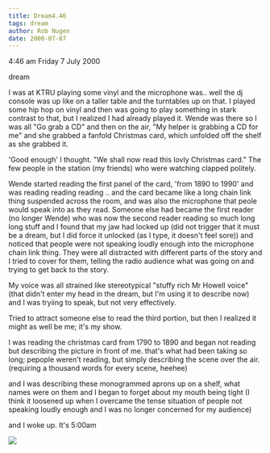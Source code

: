 ```yaml
---
title: Dream4.46
tags: dream
author: Rob Nugen
date: 2000-07-07
---
```


<p class=date>4:46 am Friday 7 July 2000</p>

<p class=note>dream</p>

<p class=dream>I was at KTRU playing some vinyl and the microphone was..  well the dj console was up like on a taller table and the turntables up on that.  I played some hip hop on vinyl and then was going to play something in stark contrast to that, but I realized I had already played it.   Wende was there so I was all "Go grab a CD" and then on the air, "My helper is grabbing a CD for me" and she grabbed a fanfold Christmas card, which unfolded off the shelf as she grabbed it.  


<p class=dream>'Good enough' I thought.  "We shall now read this lovly Christmas card."  The few people in the station (my friends) who were watching clapped politely.

<p class=dream>Wende started reading the first panel of the card, 'from 1890 to 1990' and was reading reading reading .. and the card became like a long chain link thing suspended across the room, and was also the microphone that peole would speak into as they read.  Someone else had  became the first reader (no longer Wende) who was now the second reader reading so much long long stuff and I found that my jaw had locked up (did not trigger that it must be a dream, but I did force it unlocked (as I type, it doesn't feel sore)) and noticed that people were not speaking loudly enough into the microphone chain link thing.  They were all distracted with different parts of the story and I tried to cover for them, telling the radio audience what was going on and trying to get back to the story.

<p class=dream>My voice was all strained like stereotypical "stuffy rich Mr Howell voice" (that didn't enter my head in the dream, but I'm using it to describe now)  and I was tryiing to speak, but not very effectively.

<p class=dream>Tried to attract someone else to read the third portion, but then I realized it might as well be me; it's my show.

<p class=dream>I was reading the christmas card from 1790 to 1890 and began not reading but describing the picture in front of me.  that's what had been taking so long; pepople weren't reading, but simply describing the scene over the air. (requiring a thousand words for every scene, heehee) 

<p class=dream>and I was describing these monogrammed aprons up on a shelf, what names were on them and I began to forget about my mouth being tight (I think it loosened up when I overcame the tense situation of people not speaking loudly enough and I was no longer concerned for my audience) 

<p>and I woke up.   It's 5:00am

<p><img src="/images/rob/wL-ROB.gif">

